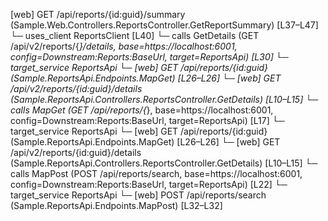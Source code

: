 [web] GET /api/reports/{id:guid}/summary  (Sample.Web.Controllers.ReportsController.GetReportSummary)  [L37–L47]
  └─ uses_client ReportsClient [L40]
    └─ calls GetDetails (GET /api/v2/reports/{*}/details, base=https://localhost:6001, config=Downstream:Reports:BaseUrl, target=ReportsApi) [L30]
      └─ target_service ReportsApi
        └─ [web] GET /api/reports/{id:guid}  (Sample.ReportsApi.Endpoints.MapGet)  [L26–L26]
        └─ [web] GET /api/v2/reports/{id:guid}/details  (Sample.ReportsApi.Controllers.ReportsController.GetDetails)  [L10–L15]
    └─ calls MapGet (GET /api/reports/{*}, base=https://localhost:6001, config=Downstream:Reports:BaseUrl, target=ReportsApi) [L17]
      └─ target_service ReportsApi
        └─ [web] GET /api/reports/{id:guid}  (Sample.ReportsApi.Endpoints.MapGet)  [L26–L26]
        └─ [web] GET /api/v2/reports/{id:guid}/details  (Sample.ReportsApi.Controllers.ReportsController.GetDetails)  [L10–L15]
    └─ calls MapPost (POST /api/reports/search, base=https://localhost:6001, config=Downstream:Reports:BaseUrl, target=ReportsApi) [L22]
      └─ target_service ReportsApi
        └─ [web] POST /api/reports/search  (Sample.ReportsApi.Endpoints.MapPost)  [L32–L32]

